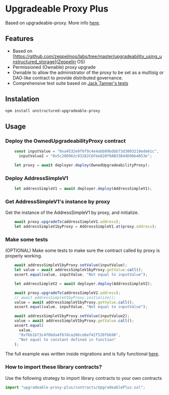 # Upgradeable Proxy Plus
Based on upgradeable-proxy. More info [here](https://github.com/CCEG-Blockchain-UN-Lab/upgradeable-proxy).

## Features

- Based on [https://github.com/zeppelinos/labs/tree/master/upgradeability_using_unstructured_storage](Zeppelin OS)
- Permissioned (Ownable) proxy upgrade
- Ownable to allow the administrator of the proxy to be set as a multisig or DAO-like contract to provide distributed governance.     
- Comprehensive test suite based on [Jack Tanner's tests](https://github.com/jackandtheblockstalk/upgradeable-proxy)

## Instalation
```bash
npm install unstructured-upgradeable-proxy
```

## Usage

### Deploy the OwnedUpgradeabilityProxy contract
```javascript
    const inputValue = "0xa4532e9f6f9c4e4abb89bdbb73d3003210ede61c",
      inputValue2 = "0x5c28D962c93282C6Fbe820f9AB33844D96b4853e";

    let proxy = await deployer.deploy(OwnedUpgradeabilityProxy);
```    

### Deploy AddressSimpleV1
```javascript
    let addressSimpleV1 = await deployer.deploy(AddressSimpleV1);
```

### Get AddressSimpleV1's instance by proxy
Get the instance of the AddressSimpleV1 by proxy, and initialize.
```javascript
    await proxy.upgradeTo(addressSimpleV1.address);
    let addressSimpleV1byProxy = AddressSimpleV1.at(proxy.address);
```

### Make some tests
(OPTIONAL) Make some tests to make sure the contract called by proxy is properly working.
```javascript
    await addressSimpleV1byProxy.setValue(inputValue);
    let value = await addressSimpleV1byProxy.getValue.call();
    assert.equal(value, inputValue, "Not equal to inputValue");

    let addressSimpleV2 = await deployer.deploy(AddressSimpleV2);

    await proxy.upgradeTo(addressSimpleV2.address);
    // await addressSimpleV1byProxy.initialize();
    value = await addressSimpleV1byProxy.getValue.call();
    assert.equal(value, inputValue, "Not equal to inputValue");

    await addressSimpleV1byProxy.setValue(inputValue2);
    value = await addressSimpleV1byProxy.getValue.call();
    assert.equal(
      value,
      "0xfbb1b73c4f0bda4f67dca266ce6ef42f520fbb98",
      "Not equal to constant defined in function"
    );
```

The full example was written inside migrations and is fully functional [here](https://github.com/CCEG-Blockchain-UN-Lab/upgradeable-proxy-plus/blob/unstructured_storage/migrations/2_deploy_contracts.js).

### How to import these library contracts?
Use the following strategy to import library contracts to your own contracts
```javascript
import "upgradeable-proxy-plus/contracts/UpgradeablePlus.sol";
```
